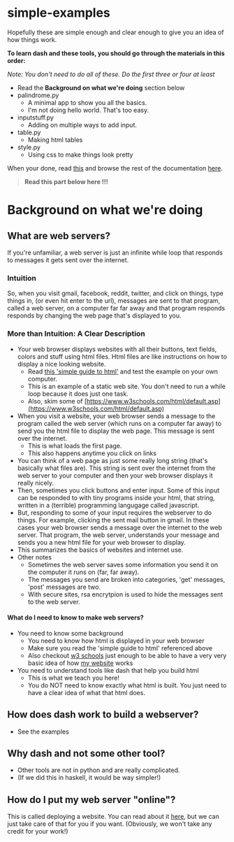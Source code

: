 # simple-examples

Hopefully these are simple enough 
and clear enough to give you an idea of how things work.


**To learn dash and these tools, you should go through 
the materials in this order:**

_Note: You don't need to do all of these. Do the first three or four at least_


* Read the **Background on what we're doing** section below
* palindrome.py
  * A minimal app to show you all the basics.
  * I'm not doing hello world. That's too easy.
* inputstuff.py
  * Adding on multiple ways to add input.
* table.py
  * Making html tables
* style.py
  * Using css to make things look pretty

When your done, read
[this](https://plot.ly/dash/sharing-data-between-callbacks)
and browse the rest of the documentation [here](https://plot.ly/dash/).




> **Read this part below here !!!**


# Background on what we're doing


## What are web servers?

If you're unfamiliar, a web server is just an infinite while loop
that responds to messages it gets sent over the internet.

### Intuition

So, when you visit gmail, facebook, reddit, twitter, and click on things,
type things in, (or even hit enter to the url),
messages are sent to that program, called a web server, on a computer 
far far away and that program responds responds by changing the web page
that's displayed to you.


### More than Intuition: A Clear Description

* Your web browser displays websites with all their buttons, text fields,
  colors and stuff using html files. 
  Html files are like instructions on how to 
  display a nice looking website.
  * Read [this 'simple guide to html'](http://www.simplehtmlguide.com/whatishtml.php) and 
    test the example on your own computer.
  * This is an example of a static web site.
    You don't need to run a while loop because it does 
    just one task.
  * Also, skim some of [https://www.w3schools.com/html/default.asp](https://www.w3schools.com/html/default.asp)
* When you visit a website, your web browser sends a message to the program 
  called the web server (which runs on a computer far away) to 
  send you the html file to display the web page. This message
  is sent over the internet.
  * This is what loads the first page.
  * This also happens anytime you click on links
* You can think of a web page as just some really long string
  (that's basically what files are). This string is sent over the internet
  from the web server to your computer and then your web browser 
  displays it really nicely.
* Then, sometimes you click buttons and enter input.
  Some of this input can be responded to with tiny programs 
  inside your html, that string, written in a (terrible) programming langugage
  called javascript.
* But, responding to some of your input requires the webserver to do things. 
  For example, clicking the sent mail button
  in gmail. 
  In these cases your web browser sends a message over the internet
  to the web server.
  That program, the web server, understands your message and sends you a new 
  html file for your web browser to display.
* This summarizes the basics of websites and internet use.
* Other notes
  * Sometimes the web server saves some information you send it
    on the computer it runs on (far, far away).
  * The messages you send are broken into categories, 
    'get' messages, 'post' messages are two.
  * With secure sites, rsa encrytpion is used to 
    hide the messages sent to the web server.


#### What do I need to know to make web servers?

* You need to know some background
  * You need to know how html is displayed in your web browser
  * Make sure you read the 'simple guide to html' referenced above
  * Also checkout [w3 schools](https://www.w3schools.com/tags/tag_hn.asp)
    just enough to be able to have a very very basic idea of how 
   [my website](http://divesh-otwani.github.io/My-Online-Workspace/)
    works
* You need to understand tools like dash that help you build html
  * This is what we teach you here!
  * You do NOT need to know exactly what html is built.
    You just need to have a clear idea of what that html does.


## How does dash work to build a webserver?

 * See the examples

## Why dash and not some other tool?

 * Other tools are not in python and are 
   really complicated.
 * (If we did this in haskell, it would 
   be way simpler!)
  
## How do I put my web server "online"?

This is called deploying a website.
You can read about it [here](https://www.codeschool.com/beginners-guide-to-web-development/deploying-your-first-website), but 
we can just take care of that for you if you want.
(Obviously, we won't take any credit for your work!)






